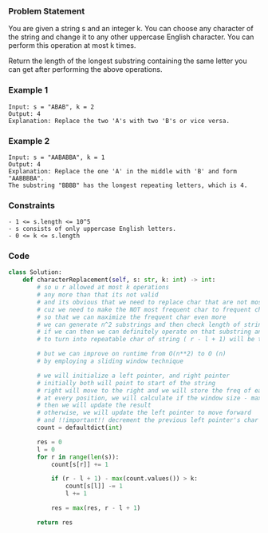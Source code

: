 ### Problem Statement

You are given a string s and an integer k. You can choose any character of the string and change it to any other uppercase English character. You can perform this operation at most k times.

Return the length of the longest substring containing the same letter you can get after performing the above operations.

### Example 1

```
Input: s = "ABAB", k = 2
Output: 4
Explanation: Replace the two 'A's with two 'B's or vice versa.
```

### Example 2

```
Input: s = "AABABBA", k = 1
Output: 4
Explanation: Replace the one 'A' in the middle with 'B' and form "AABBBBA".
The substring "BBBB" has the longest repeating letters, which is 4.
```

### Constraints

```
- 1 <= s.length <= 10^5
- s consists of only uppercase English letters.
- 0 <= k <= s.length
```

### Code

```python
class Solution:
    def characterReplacement(self, s: str, k: int) -> int:
        # so u r allowed at most k operations
        # any more than that its not valid
        # and its obvious that we need to replace char that are not most frequent
        # cuz we need to make the NOT most frequent char to frequent char
        # so that we can maximize the frequent char even more
        # we can generate n^2 substrings and then check length of string - max freq <= K
        # if we can then we can definitely operate on that substring and do <= K ops
        # to turn into repeatable char of string ( r - l + 1) will be the ans

        # but we can improve on runtime from O(n**2) to O (n)
        # by employing a sliding window technique

        # we will initialize a left pointer, and right pointer
        # initially both will point to start of the string
        # right will move to the right and we will store the freq of each char
        # at every position, we will calculate if the window size - max freq of char <= K
        # then we will update the result
        # otherwise, we will update the left pointer to move forward
        # and !!important!! decrement the previous left pointer's char value
        count = defaultdict(int)

        res = 0
        l = 0
        for r in range(len(s)):
            count[s[r]] += 1

            if (r - l + 1) - max(count.values()) > k:
                count[s[l]] -= 1
                l += 1

            res = max(res, r - l + 1)

        return res
```
